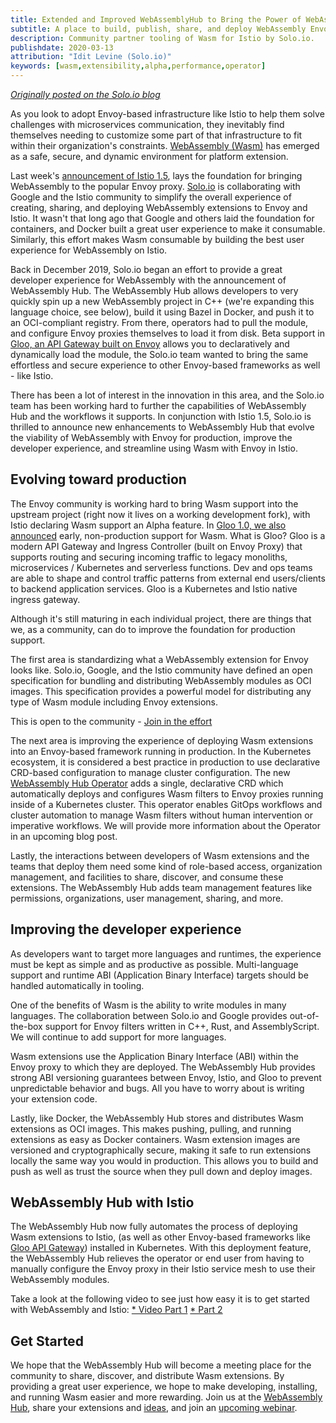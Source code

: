 ```yaml
---
title: Extended and Improved WebAssemblyHub to Bring the Power of WebAssembly to Envoy and Istio
subtitle: A place to build, publish, share, and deploy WebAssembly Envoy extensions
description: Community partner tooling of Wasm for Istio by Solo.io.
publishdate: 2020-03-13
attribution: "Idit Levine (Solo.io)"
keywords: [wasm,extensibility,alpha,performance,operator]
---
```


*[Originally posted on the Solo.io blog](https://www.solo.io/blog/an-extended-and-improved-webassembly-hub-to-helps-bring-the-power-of-webassembly-to-envoy-and-istio/)*

As you look to adopt Envoy-based infrastructure like Istio to help them solve challenges with microservices communication, they inevitably find themselves needing to customize some part of that infrastructure to fit within their organization's constraints. [WebAssembly (Wasm)](https://webassembly.org/) has emerged as a safe, secure, and dynamic environment for platform extension.

Last week's [announcement of Istio 1.5](/blog/2020/wasm-announce/), lays the foundation for bringing WebAssembly to the popular Envoy proxy. [Solo.io](https://solo.io) is collaborating with Google and the Istio community to simplify the overall experience of creating, sharing, and deploying WebAssembly extensions to Envoy and Istio. It wasn't that long ago that Google and others laid the foundation for containers, and Docker built a great user experience to make it consumable. Similarly, this effort makes Wasm consumable by building the best user experience for WebAssembly on Istio.

Back in December 2019, Solo.io began an effort to provide a great developer experience for WebAssembly with the announcement of WebAssembly Hub. The WebAssembly Hub allows developers to very quickly spin up a new WebAssembly project in C++ (we're expanding this language choice, see below), build it using Bazel in Docker, and push it to an OCI-compliant registry. From there, operators had to  pull the module, and configure Envoy proxies themselves to load it from disk. Beta support in [Gloo, an API Gateway built on Envoy](https://docs.solo.io/gloo/latest/) allows you to declaratively and dynamically load the module, the Solo.io team wanted to bring the same effortless and secure experience to other Envoy-based frameworks as well - like Istio.

There has been a lot of interest in the innovation in this area, and the Solo.io team has been working hard to further the capabilities of WebAssembly Hub and the workflows it supports. In conjunction with Istio 1.5, Solo.io is thrilled to announce new enhancements to WebAssembly Hub that evolve the viability of WebAssembly with Envoy for production, improve the developer experience, and streamline using Wasm with Envoy in Istio.

## Evolving toward production

The Envoy community is working hard to bring Wasm support into the upstream project (right now it lives on a working development fork), with Istio declaring Wasm support an Alpha feature. In [Gloo 1.0, we also announced](https://www.solo.io/blog/announcing-gloo-1-0-a-production-ready-envoy-based-api-gateway/) early, non-production support for Wasm. What is Gloo? Gloo is a modern API Gateway and Ingress Controller (built on Envoy Proxy) that supports routing and securing incoming traffic to legacy monoliths, microservices / Kubernetes and serverless functions. Dev and ops teams are able to shape and control traffic patterns from external end users/clients to backend application services. Gloo is a Kubernetes and Istio native ingress gateway.

Although it's still maturing in each individual project, there are things that we, as a community, can do to improve the foundation for production support.

The first area is standardizing what a WebAssembly extension for Envoy looks like. Solo.io, Google, and the Istio community have defined an open specification for bundling and distributing WebAssembly modules as OCI images. This specification provides a powerful model for distributing any type of Wasm module including Envoy extensions.

This is open to the community - [Join in the effort](https://github.com/solo-io/wasm-image-spec)

The next area is improving the experience of deploying Wasm extensions into an Envoy-based framework running in production. In the Kubernetes ecosystem, it is considered a best practice in production to use declarative CRD-based configuration to manage cluster configuration. The new [WebAssembly Hub Operator](https://docs.solo.io/web-assembly-hub/latest/tutorial_code/wasme_operator/) adds a single, declarative CRD which automatically deploys and configures Wasm filters to Envoy proxies running inside of a Kubernetes cluster. This operator enables GitOps workflows and cluster automation to manage Wasm filters without human intervention or imperative workflows. We will provide more information about the Operator in an upcoming blog post.

Lastly, the interactions between developers of Wasm extensions and the teams that deploy them need some kind of role-based access, organization management, and facilities to share, discover, and consume these extensions. The WebAssembly Hub adds team management features like permissions, organizations, user management, sharing, and more.

## Improving the developer experience

As developers want to target more languages and runtimes, the experience must be kept as simple and as productive as possible. Multi-language support and runtime ABI (Application Binary Interface) targets should be handled automatically in tooling.

One of the benefits of Wasm is the ability to write modules in many languages. The collaboration between Solo.io and Google provides out-of-the-box support for Envoy filters written in C++, Rust, and AssemblyScript. We will continue to add support for more languages.

Wasm extensions use the Application Binary Interface (ABI) within the Envoy proxy to which they are deployed. The WebAssembly Hub provides strong ABI versioning guarantees between Envoy, Istio, and Gloo to prevent unpredictable behavior and bugs. All you have to worry about is writing your extension code.

Lastly, like Docker, the WebAssembly Hub stores and distributes Wasm extensions as OCI images. This makes pushing, pulling, and running extensions as easy as Docker containers. Wasm extension images are versioned and cryptographically secure, making it safe to run extensions locally the same way you would in production. This allows you to build and push as well as trust the source when they pull down and deploy images.

## WebAssembly Hub with Istio

The WebAssembly Hub now fully automates the process of deploying Wasm extensions to Istio, (as well as other Envoy-based frameworks like [Gloo API Gateway](https://https://docs.solo.io/gloo/latest/)) installed in Kubernetes. With this deployment feature, the WebAssembly Hub relieves the operator or end user from having to manually configure the Envoy proxy in their Istio service mesh to use their WebAssembly modules.

Take a look at the following video to see just how easy it is to get started with WebAssembly and Istio:
[* Video Part 1](https://www.youtube.com/watch?v=-XPTGXEpUp8)
[* Part 2](https://youtu.be/vuJKRnjh1b8)

## Get Started

We hope that the WebAssembly Hub will become a meeting place for the community to share, discover, and distribute Wasm extensions. By providing a great user experience, we hope to make developing, installing, and running Wasm easier and more rewarding. Join us at the [WebAssembly Hub](https://webassemblyhub.io), share your extensions and [ideas](https://https://slack.solo.io), and join an [upcoming webinar](https://solo.zoom.us/webinar/register/WN_i8MiDTIpRxqX-BjnXbj9Xw).
